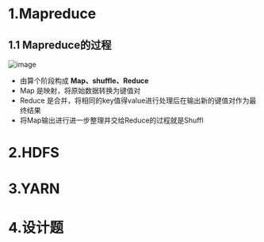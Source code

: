# 1.Mapreduce

## 1.1 Mapreduce的过程

 ![image](http://static.lovedata.net/jpg/2018/5/18/21730e68df257d648a1c17284040c966.jpg)
 - 由算个阶段构成 **Map、shuffle、Reduce**
 - Map 是映射，将原始数据转换为键值对
 - Reduce 是合并，将相同的key值得value进行处理后在输出新的键值对作为最终结果
 - 将Map输出进行进一步整理并交给Reduce的过程就是Shuffl

# 2.HDFS

# 3.YARN

# 4.设计题